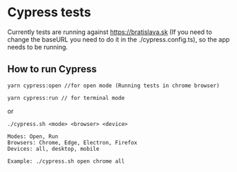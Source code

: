 # Cypress tests

Currently tests are running against https://bratislava.sk (If you need to change the baseURL you need to do it in the ./cypress.config.ts), so the app needs to be running.

## How to run Cypress

```
yarn cypress:open //for open mode (Running tests in chrome browser)
```

```
yarn cypress:run // for terminal mode
```

or

```
./cypress.sh <mode> <browser> <device>

Modes: Open, Run
Browsers: Chrome, Edge, Electron, Firefox
Devices: all, desktop, mobile

Example: ./cypress.sh open chrome all
```
